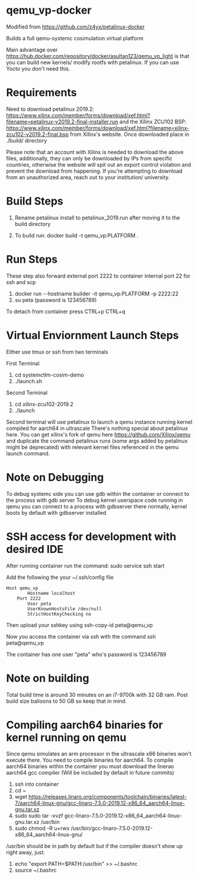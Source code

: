 # qemu_vp-docker

Modified from https://github.com/z4yx/petalinux-docker

Builds a full qemu-systemc cosimulation virtual platform

Main advantage over https://hub.docker.com/repository/docker/asultan123/qemu_vp_light is that you can build new kernels/ modify rootfs with petalinux. If you can use Yocto you don't need this. 

# Requirements

Need to download petalinux 2019.2: https://www.xilinx.com/member/forms/download/xef.html?filename=petalinux-v2019.2-final-installer.run
and the Xilinx ZCU102 BSP: https://www.xilinx.com/member/forms/download/xef.html?filename=xilinx-zcu102-v2019.2-final.bsp from Xilinx's website. 
Once downloaded place in ./build/ directory

Please note that an account with Xilinx is needed to download the above files, additionally, they can only be downloaded by IPs from specific countries, otherwise the website will spit out an export control violation and prevent the download from happening. If you're attempting to download from an unauthorized area, reach out to your institution/ university.

# Build Steps

1) Rename petalinux install to petalinux_2019.run after moving it to the build directory

2) To build run:
docker build -t qemu_vp:PLATFORM .

# Run Steps 
These step also forward external port 2222 to container internal port 22 for ssh and scp
1) docker run --hostname builder -it qemu_vp:PLATFORM -p 2222:22
2) su peta (password is 123456789)

To detach from container press CTRL+p CTRL+q

# Virtual Enviornment Launch Steps
Either use tmux or ssh from two terminals

First Terminal
1) cd systemctlm-cosim-demo
2) ./launch.sh

Second Terminal
1) cd xilinx-zcu102-2019.2
2) ./launch

Second terminal will use petalinux to launch a qemu instance running kernel compiled for aarch64 in ultrascale 
There's nothing special about petalinux here. You can get xilinx's fork of qemu here https://github.com/Xilinx/qemu and duplicate the command petalinux runs (some args added by petalinux might be deprecated) with relevant kernel files referenced in the qemu launch command. 

# Note on Debugging 

To debug systemc side you can use gdb within the container or connect to the process with gdb server
To debug kernel userspace code running in qemu you can connect to a process with gdbserver there normally, kernel boots by default with gdbserver installed

# SSH access for development with desired IDE
After running container run the command:
sudo service ssh start 

Add the following the your ~/.ssh/config file

	Host qemu_vp
        	Hostname localhost
		Port 2222
        	User peta
        	UserKnownHostsFile /dev/null
        	StrictHostKeyChecking no

Then upload your sshkey using ssh-copy-id peta@qemu_vp

Now you access the container via ssh with the command ssh peta@qemu_vp

The container has one user "peta" who's password is 123456789

# Note on building

Total build time is around 30 minutes on an i7-9700k with 32 GB ram. Post build size balloons to 50 GB so keep that in mind. 

# Compiling aarch64 binaries for kernel running on qemu 

Since qemu simulates an arm processor in the ultrascale x86 binaries won't execute there. You need to compile binaries for aarch64. To compile aarch64 binaries within the container you must download the linerao aarch64 gcc compiler (Will be included by default in future commits)
1) ssh into container
2) cd ~
3) wget https://releases.linaro.org/components/toolchain/binaries/latest-7/aarch64-linux-gnu/gcc-linaro-7.5.0-2019.12-x86_64_aarch64-linux-gnu.tar.xz
4) sudo sudo tar -xvzf gcc-linaro-7.5.0-2019.12-x86_64_aarch64-linux-gnu.tar.xz /usr/bin
5) sudo chmod -R u+rwx /usr/bin/gcc-linaro-7.5.0-2019.12-x86_64_aarch64-linux-gnu/

/usr/bin should be in path by default but if the compiler doesn't show up right away, just:
1) echo "export PATH=\$PATH:/usr/bin" >> ~/.bashrc
2) source ~/.bashrc
